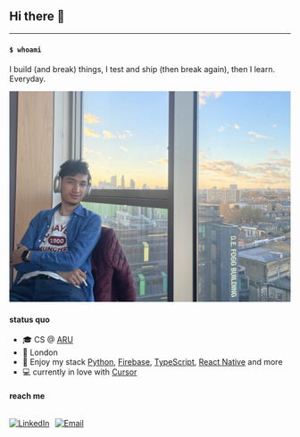 ## Hi there 👋

---

#### `$ whoami`

I build (and break) things, I test and ship (then break again), then I learn. Everyday.

![image](/public/readme.jpg)

#### status quo

- 🎓 CS @ [ARU](https://www.aru.ac.uk/)
- 📍 London
- 🌱 Enjoy my stack [Python](https://www.python.org/), [Firebase](https://firebase.google.com/), [TypeScript](https://www.typescriptlang.org/), [React Native](https://reactnative.dev/) and more
- 💻 currently in love with [Cursor](https://www.cursor.com/)

#### reach me

<div style="display: flex; gap: 10px;">

[![LinkedIn](https://img.shields.io/badge/LinkedIn-0077B5?style=for-the-badge&logo=linkedin&logoColor=white)](https://www.linkedin.com/in/nuriddinislamov/)

[![Email](https://img.shields.io/badge/Email-D14836?style=for-the-badge&logo=gmail&logoColor=white)](mailto:mail@noonosh.com)

</div>
